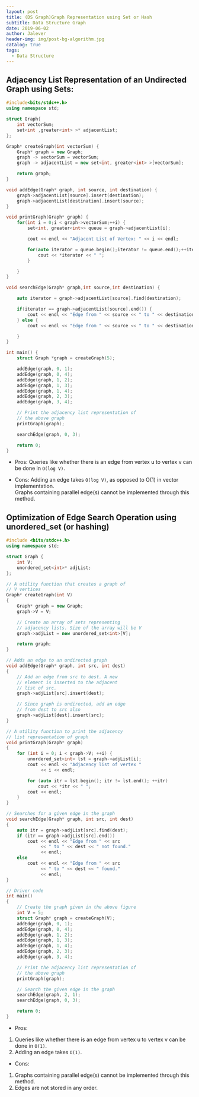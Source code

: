 ```yaml
---
layout: post
title: (DS Graph)Graph Representation using Set or Hash
subtitle: Data Structure Graph
date: 2019-06-02
author: Jalever
header-img: img/post-bg-algorithm.jpg
catalog: true
tags:
  - Data Structure
---
```


## Adjacency List Representation of an Undirected Graph using Sets:
```cpp
#include<bits/stdc++.h>
using namespace std;

struct Graph{
    int vectorSum;
    set<int ,greater<int> >* adjacentList;
};

Graph* createGraph(int vectorSum) {
    Graph* graph = new Graph;
    graph -> vectorSum = vectorSum;
    graph -> adjacentList = new set<int, greater<int> >[vectorSum];

    return graph;
}

void addEdge(Graph* graph, int source, int destination) {
    graph->adjacentList[source].insert(destination);
    graph->adjacentList[destination].insert(source);
}

void printGraph(Graph* graph) {
    for(int i = 0;i < graph->vectorSum;++i) {
        set<int, greater<int>> queue = graph->adjacentList[i];

        cout << endl << "Adjacent List of Vertex: " << i << endl;

        for(auto iterator = queue.begin();iterator != queue.end();++iterator) {
            cout << *iterator << " ";
        }

    }
}

void searchEdge(Graph* graph,int source,int destination) {

    auto iterator = graph->adjacentList[source].find(destination);

    if(iterator == graph->adjacentList[source].end()) {
        cout << endl << "Edge from " << source << " to " << destination << " not found";
    } else {
        cout << endl << "Edge from " << source << " to " << destination << " were found";

    }
}

int main() {
    struct Graph *graph = createGraph(5);

    addEdge(graph, 0, 1);
    addEdge(graph, 0, 4);
    addEdge(graph, 1, 2);
    addEdge(graph, 1, 3);
    addEdge(graph, 1, 4);
    addEdge(graph, 2, 3);
    addEdge(graph, 3, 4);

    // Print the adjacency list representation of
    // the above graph
    printGraph(graph);

    searchEdge(graph, 0, 3);

    return 0;
}
```
- Pros:
Queries like whether there is an edge from vertex u to vertex v can be done in `O(log V)`.

- Cons:
Adding an edge takes `O(log V)`, as opposed to O(1) in vector implementation.<br/>
Graphs containing parallel edge(s) cannot be implemented through this method.


## Optimization of Edge Search Operation using unordered_set (or hashing)
```cpp
#include <bits/stdc++.h>
using namespace std;

struct Graph {
    int V;
    unordered_set<int>* adjList;
};

// A utility function that creates a graph of  
// V vertices
Graph* createGraph(int V)
{
    Graph* graph = new Graph;
    graph->V = V;

    // Create an array of sets representing
    // adjacency lists. Size of the array will be V
    graph->adjList = new unordered_set<int>[V];

    return graph;
}

// Adds an edge to an undirected graph
void addEdge(Graph* graph, int src, int dest)
{
    // Add an edge from src to dest. A new
    // element is inserted to the adjacent
    // list of src.
    graph->adjList[src].insert(dest);

    // Since graph is undirected, add an edge
    // from dest to src also
    graph->adjList[dest].insert(src);
}

// A utility function to print the adjacency
// list representation of graph
void printGraph(Graph* graph)
{
    for (int i = 0; i < graph->V; ++i) {
        unordered_set<int> lst = graph->adjList[i];
        cout << endl << "Adjacency list of vertex "
             << i << endl;

        for (auto itr = lst.begin(); itr != lst.end(); ++itr)
            cout << *itr << " ";
        cout << endl;
    }
}

// Searches for a given edge in the graph
void searchEdge(Graph* graph, int src, int dest)
{
    auto itr = graph->adjList[src].find(dest);
    if (itr == graph->adjList[src].end())
        cout << endl << "Edge from " << src
             << " to " << dest << " not found."
             << endl;
    else
        cout << endl << "Edge from " << src
             << " to " << dest << " found."
             << endl;
}

// Driver code
int main()
{
    // Create the graph given in the above figure
    int V = 5;
    struct Graph* graph = createGraph(V);
    addEdge(graph, 0, 1);
    addEdge(graph, 0, 4);
    addEdge(graph, 1, 2);
    addEdge(graph, 1, 3);
    addEdge(graph, 1, 4);
    addEdge(graph, 2, 3);
    addEdge(graph, 3, 4);

    // Print the adjacency list representation of
    // the above graph
    printGraph(graph);

    // Search the given edge in the graph
    searchEdge(graph, 2, 1);
    searchEdge(graph, 0, 3);

    return 0;
}
```

- Pros:
1. Queries like whether there is an edge from vertex u to vertex v can be done in `O(1)`.
2. Adding an edge takes `O(1)`.

- Cons:
1. Graphs containing parallel edge(s) cannot be implemented through this method.
2. Edges are not stored in any order.
